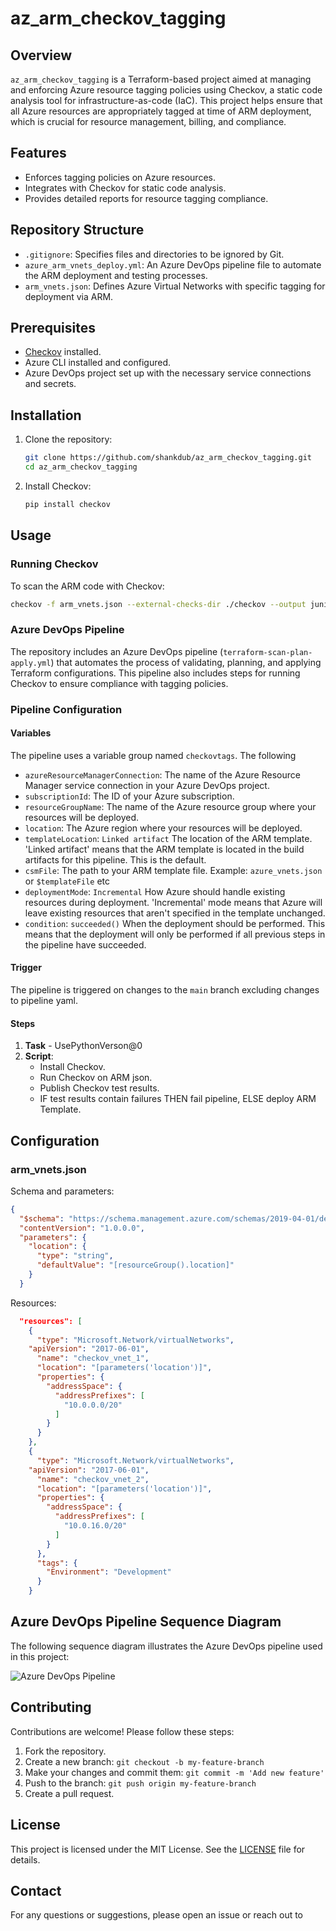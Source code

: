 # az_arm_checkov_tagging

## Overview

`az_arm_checkov_tagging` is a Terraform-based project aimed at managing and enforcing Azure resource tagging policies using Checkov, a static code analysis tool for infrastructure-as-code (IaC). This project helps ensure that all Azure resources are appropriately tagged at time of ARM deployment, which is crucial for resource management, billing, and compliance.

## Features

- Enforces tagging policies on Azure resources.
- Integrates with Checkov for static code analysis.
- Provides detailed reports for resource tagging compliance.

## Repository Structure

- `.gitignore`: Specifies files and directories to be ignored by Git.
- `azure_arm_vnets_deploy.yml`: An Azure DevOps pipeline file to automate the ARM deployment and testing processes.
- `arm_vnets.json`: Defines Azure Virtual Networks with specific tagging for deployment via ARM.

## Prerequisites

- [Checkov](https://www.checkov.io/) installed.
- Azure CLI installed and configured.
- Azure DevOps project set up with the necessary service connections and secrets.

## Installation

1. Clone the repository:
   ```bash
   git clone https://github.com/shankdub/az_arm_checkov_tagging.git
   cd az_arm_checkov_tagging
   ```

2. Install Checkov:
   ```bash
   pip install checkov
   ```

## Usage

### Running Checkov

To scan the ARM code with Checkov:
```bash
checkov -f arm_vnets.json --external-checks-dir ./checkov --output junitxml > Checkov-ARM-Tagging-Report.xml
```

### Azure DevOps Pipeline

The repository includes an Azure DevOps pipeline (`terraform-scan-plan-apply.yml`) that automates the process of validating, planning, and applying Terraform configurations. This pipeline also includes steps for running Checkov to ensure compliance with tagging policies.

### Pipeline Configuration

#### Variables

The pipeline uses a variable group named `checkovtags`. The following
- `azureResourceManagerConnection`: The name of the Azure Resource Manager service connection in your Azure DevOps project.
- `subscriptionId`: The ID of your Azure subscription.
- `resourceGroupName`: The name of the Azure resource group where your resources will be deployed.
- `location`: The Azure region where your resources will be deployed.
- `templateLocation`: `Linked artifact` The location of the ARM template. 'Linked artifact' means that the ARM template is located in the build artifacts for this pipeline. This is the default.
- `csmFile`: The path to your ARM template file. Example: `azure_vnets.json` or `$templateFile`  etc
- `deploymentMode`: `Incremental` How Azure should handle existing resources during deployment. 'Incremental' mode means that Azure will leave existing resources that aren't specified in the template unchanged.
- `condition`: `succeeded()` When the deployment should be performed. This means that the deployment will only be performed if all previous steps in the pipeline have succeeded.

#### Trigger

The pipeline is triggered on changes to the `main` branch excluding changes to pipeline yaml.

#### Steps
1. **Task** - UsePythonVerson@0
2. **Script**:
    - Install Checkov.
    - Run Checkov on ARM json.
    - Publish Checkov test results.
    - IF test results contain failures THEN fail pipeline, ELSE deploy ARM Template.

## Configuration

### arm_vnets.json

Schema and parameters:
```json
{
  "$schema": "https://schema.management.azure.com/schemas/2019-04-01/deploymentTemplate.json#",
  "contentVersion": "1.0.0.0",
  "parameters": {
    "location": {
      "type": "string",
      "defaultValue": "[resourceGroup().location]"
    }
  }
```

Resources:
```json
  "resources": [
    {
      "type": "Microsoft.Network/virtualNetworks",
    "apiVersion": "2017-06-01",
      "name": "checkov_vnet_1",
      "location": "[parameters('location')]",
      "properties": {
        "addressSpace": {
          "addressPrefixes": [
            "10.0.0.0/20"
          ]
        }
      }
    },
    {
      "type": "Microsoft.Network/virtualNetworks",
    "apiVersion": "2017-06-01",
      "name": "checkov_vnet_2",
      "location": "[parameters('location')]",
      "properties": {
        "addressSpace": {
          "addressPrefixes": [
            "10.0.16.0/20"
          ]
        }
      },
      "tags": {
        "Environment": "Development"
      }
    }
```

## Azure DevOps Pipeline Sequence Diagram

The following sequence diagram illustrates the Azure DevOps pipeline used in this project:

![Azure DevOps Pipeline](./docs/checkov-diagram-ados2.png)
## Contributing

Contributions are welcome! Please follow these steps:

1. Fork the repository.
2. Create a new branch: `git checkout -b my-feature-branch`
3. Make your changes and commit them: `git commit -m 'Add new feature'`
4. Push to the branch: `git push origin my-feature-branch`
5. Create a pull request.

## License

This project is licensed under the MIT License. See the [LICENSE](LICENSE) file for details.

## Contact

For any questions or suggestions, please open an issue or reach out to 
